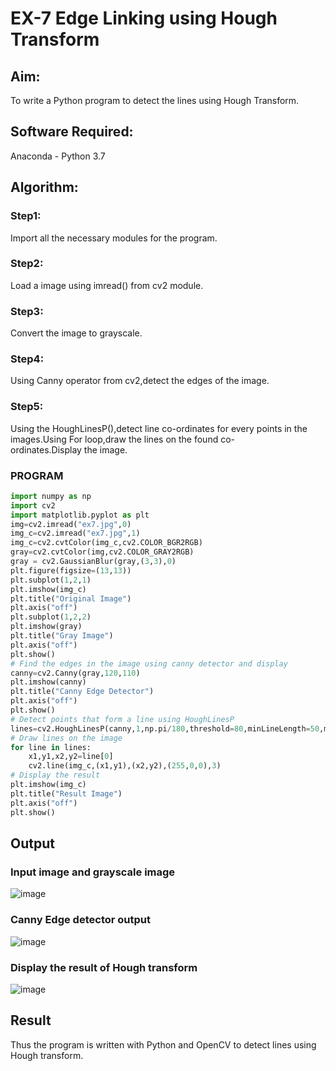 # EX-7 Edge Linking using Hough Transform
## Aim:
To write a Python program to detect the lines using Hough Transform.

## Software Required:
Anaconda - Python 3.7

## Algorithm:
### Step1:

Import all the necessary modules for the program.
### Step2:

Load a image using imread() from cv2 module.
### Step3:

Convert the image to grayscale.
### Step4:

Using Canny operator from cv2,detect the edges of the image.
### Step5:

Using the HoughLinesP(),detect line co-ordinates for every points in the images.Using For loop,draw the lines on the found co-ordinates.Display the image.

### PROGRAM
```python
import numpy as np
import cv2
import matplotlib.pyplot as plt
img=cv2.imread("ex7.jpg",0)
img_c=cv2.imread("ex7.jpg",1)
img_c=cv2.cvtColor(img_c,cv2.COLOR_BGR2RGB)
gray=cv2.cvtColor(img,cv2.COLOR_GRAY2RGB)
gray = cv2.GaussianBlur(gray,(3,3),0)
plt.figure(figsize=(13,13))
plt.subplot(1,2,1)
plt.imshow(img_c)
plt.title("Original Image")
plt.axis("off")
plt.subplot(1,2,2)
plt.imshow(gray)
plt.title("Gray Image")
plt.axis("off")
plt.show()
# Find the edges in the image using canny detector and display
canny=cv2.Canny(gray,120,110)
plt.imshow(canny)
plt.title("Canny Edge Detector")
plt.axis("off")
plt.show()
# Detect points that form a line using HoughLinesP
lines=cv2.HoughLinesP(canny,1,np.pi/180,threshold=80,minLineLength=50,maxLineGap=250)
# Draw lines on the image
for line in lines:
    x1,y1,x2,y2=line[0]
    cv2.line(img_c,(x1,y1),(x2,y2),(255,0,0),3)
# Display the result
plt.imshow(img_c)
plt.title("Result Image")
plt.axis("off")
plt.show()
```
## Output

### Input image and grayscale image
![image](https://github.com/SandhiyaR1/Edge-Linking-using-Hough-Transformm/assets/113497571/d099cdf4-98cb-46bd-a4e4-29215d09b145)

### Canny Edge detector output
![image](https://github.com/SandhiyaR1/Edge-Linking-using-Hough-Transformm/assets/113497571/b623ae2f-b668-4720-a449-4dee1f297f75)

### Display the result of Hough transform
![image](https://github.com/SandhiyaR1/Edge-Linking-using-Hough-Transformm/assets/113497571/5ca5ca82-9a41-47e7-a2bb-63fcc63c659f)

## Result
Thus the program is written with Python and OpenCV to detect lines using Hough transform.
